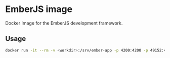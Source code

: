 # EmberJS image
Docker Image for the EmberJS development framework.

## Usage

```sh
docker run -it --rm -v <workdir>:/srv/ember-app -p 4200:4200 -p 49152:49152 erikwittek:emberjs
```
